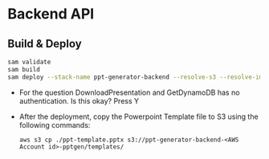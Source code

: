 # Backend API

## Build & Deploy

```bash
sam validate
sam build
sam deploy --stack-name ppt-generator-backend --resolve-s3 --resolve-image-repos --capabilities CAPABILITY_NAMED_IAM
```

- For the question DownloadPresentation and GetDynamoDB has no authentication. Is this okay? Press Y

- After the deployment, copy the Powerpoint Template file to S3 using the following commands:

  `aws s3 cp ./ppt-template.pptx s3://ppt-generator-backend-<AWS Account id>-pptgen/templates/`
